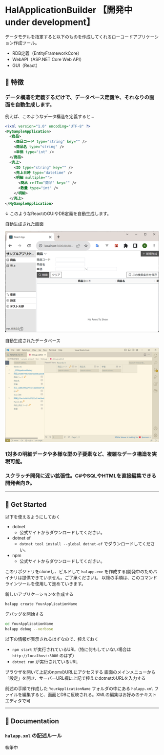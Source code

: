# HalApplicationBuilder 【開発中 under development】
データモデルを指定すると以下のものを作成してくれるローコードアプリケーション作成ツール。
- RDB定義（EntityFrameworkCore）
- WebAPI（ASP.NET Core Web API）
- GUI（React）

## :cherry_blossom: 特徴
### データ構造を定義するだけで、データベース定義や、それなりの画面を自動生成します。

例えば、このようなデータ構造を定義すると…

```xml
<?xml version="1.0" encoding="UTF-8" ?>
<MySampleApplication>
  <商品>
    <商品コード type="string" key="" />
    <商品名 type="string" />
    <単価 type="int" />
  </商品>
  <売上>
    <ID type="string" key="" />
    <売上日時 type="datetime" />
    <明細 multiple="">
      <商品 refTo="商品" key="" />
      <数量 type="int" />
    </明細>
  </売上>
</MySampleApplication>
```

↓ このようなReactのGUIやDB定義を自動生成します。

自動生成された画面

![](README_files/2023-05-03_222729.png)

自動生成されたデータベース

![](README_files/2023-05-03_223142.png)

### 1対多の明細データや多様な型の子要素など、複雑なデータ構造を実現可能。

### スクラッチ開発に近い拡張性。C#やSQLやHTMLを直接編集できる開発者向き。

---

## :cherry_blossom: Get Started
以下を使えるようにしておく

- dotnet
  - 公式サイトからダウンロードしてください。
- dotnet ef
  - `dotnet tool install --global dotnet-ef` でダウンロードしてください。
- npm
  - 公式サイトからダウンロードしてください。

このリポジトリをcloneし、ビルドして `halapp.exe` を作成する(開発中のためバイナリは提供できていません。ご了承ください)。
以降の手順は、このコマンドラインツールを使用して進めていきます。

新しいアプリケーションを作成する

```bash
halapp create YourApplicationName
```

デバッグを開始する

```bash
cd YourApplicationName
halapp debug --verbose
```

以下の情報が表示されるはずなので、控えておく

- `npm start` が実行されているURL（特に何もしていない場合は `http://localhost:3000` のはず）
- `dotnet run` が実行されているURL

ブラウザを開いて上記のnpmのURLにアクセスする
画面のメインメニューから「設定」を開き、サーバーURL欄に上記で控えたdotnetのURLを入力する

前述の手順で作成した `YourApplicationName` フォルダの中にある `halapp.xml` ファイルを編集すると、画面とDBに反映される。XMLの編集はお好みのテキストエディタで可

---
## :cherry_blossom: Documentation
### `halapp.xml` の記述ルール
執筆中
